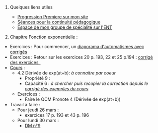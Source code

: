 1. Quelques liens utiles 
    * [Progression Premiere sur mon site](http://www.frederic-junier.org/Premiere2020/Progression/Premiere_2020.html)
    * [Séances pour la continuité pédagogique](https://frederic-junier.github.io/Premiere/)
    * [Espace de mon groupe de spécialité sur l'ENT]()



2. Chapitre Fonction exponentielle :
   
  * Exercices : Pour commencer, un [diaporama d'automatismes avec corrigés](../Exponentielle/Automatismes/Automatismes-Exponentielle-Corrige-2019.pdf)
  * Exercices :  Retour sur les exercices 20 p. 193, 22 et 25 p.194 : [corrigé des exercices](../Exponentielle/Exos/CorrigeExos2019/Corrige-Exos-Barbazo-2019.pdf)_
  * [Cours](https://frederic-junier.org/Premiere2020/Cours/PremiereCoursExponentielle-Prof-2019V1-Web.pdf)  :
    * 4.2 Dérivée de exp(at+b): _à connaitre par coeur_
        * Propriété 9 : 
        * Capacité 6 : _à chercher puis recopier la correction depuis le [corrigé des exemples du cours](../Exponentielle/Cours/Corrige-Cours-Exponentielle-2019.pdf)_
    * Exercices : 
      * Faire le  QCM Pronote 4 (Dérivée de exp(at+b))
 * Travail à faire :
   * Pour jeudi 26 mars :
     * exercices 17 p. 193 et 43 p. 196
   * Pour lundi 30 mars : 
     * [DM n°9](Premiere-DM-exponentielle-Web.pdf)
